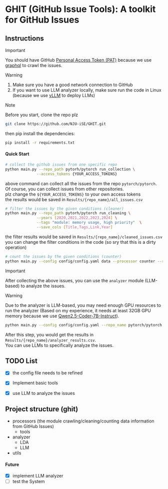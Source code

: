 # GHIT (GitHub Issue Tools): A toolkit for GitHub Issues

## Instructions
> [!IMPORTANT]
> 
> You should have GitHub [Personal Access Token (PAT)](https://docs.github.com/en/authentication/keeping-your-account-and-data-secure/managing-your-personal-access-tokens) because we use [graphql](https://docs.github.com/en/graphql) to crawl the issues.

> [!WARNING]
> 1. Make sure you have a good network connection to GitHub
> 2. If you want to use LLM analyzer locally, make sure run the code in Linux (because we use [vLLM](https://github.com/vllm-project/vllm) to deploy LLMs)

> [!Note] 
> Before you start, clone the repo plz
> ```bash
> git clone https://github.com/NJU-iSE/GHIT.git
> ```
> then pip install the dependencies:
> ```bash
> pip install -r requirements.txt
>```
#### Quick Start
```bash
# collect the github issues from one specific repo
python main.py --repo_path pytorh/pytorch run_collection \
              --access_tokens {YOUR_ACCESS_TOKENS}
```
above command can collect all the issues from the repo `pytorch/pytorch`.  
Of course, you can collect issues from other repositories.  
plz change the `${YOUR_ACCESS_TOKENS}` to your own access tokens  
the results would be saved in `Results/{repo_name}/all_issues.csv`  
```bash
# filter the issues by the given conditions (cleaner)
python main.py --repo_path pytorh/pytorch run_cleaning \
              --years [2020,2021,2022,2023,2024] \
              --tags "module: memory usage, high priority"  \
              --save_cols [Title,Tags,Link,Year]
```
the filter results would be saved in `Results/{repo_name}/cleaned_issues.csv`  
you can change the filter conditions in the code (so sry that this is a dirty operation)

```bash
# count the issues by the given conditions (counter)
python main.py --config config/config.yaml data --processor counter --repo_name pytorch/pytorch
```

> [!IMPORTANT]
> 
> After collecting the above issues, you can use the `analyzer` module (LLM-based) to analyze the issues.

> [!WARNING]
> 
> Due to the analyzer is LLM-based, you may need enough GPU resources to run the analyzer
> (Based on my experience, it needs at least 32GB GPU memory because we use [Qwen2.5-Coder-7B-Instruct](https://huggingface.co/Qwen/Qwen2.5-Coder-7B-Instruct)).

```bash
python main.py --config config/config.yaml --repo_name pytorch/pytorch analyze
```

After this step, you would get the results in `Results/{repo_name}/analyzer_results.csv`.  
You can use LLMs to specifically analyze the issues.

## TODO List
- [x] the config file needs to be refined
- [x] Implement basic tools
- [x] use LLM to analyze the issues


## Project structure (ghit)
* processors (the module crawling/cleaning/counting data information from GitHub Issues)
  * tools
* analyzer
  * LDA
  * LLM
* utils


#### Future
- [x] implement LLM analyzer
- [ ] test the System
